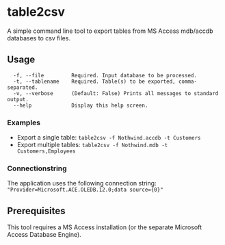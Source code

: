 # table2csv
A simple command line tool to export tables from MS Access mdb/accdb databases to csv files.

## Usage
```
  -f, --file         Required. Input database to be processed.
  -t, --tablename    Required. Table(s) to be exported, comma-separated.
  -v, --verbose      (Default: False) Prints all messages to standard output.
  --help             Display this help screen.
```
### Examples
* Export a single table: `table2csv -f Nothwind.accdb -t Customers`
* Export multiple tables: `table2csv -f Nothwind.mdb -t Customers,Employees`

### Connectionstring
The application uses the following connection string: `"Provider=Microsoft.ACE.OLEDB.12.0;data source={0}"`

## Prerequisites
This tool requires a MS Access installation (or the separate Microsoft Access Database Engine).

